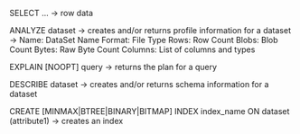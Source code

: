 SELECT ...
-> row data

ANALYZE dataset -> creates and/or returns profile information for a dataset
->
    Name: DataSet Name
    Format: File Type
    Rows: Row Count
    Blobs: Blob Count
    Bytes: Raw Byte Count
    Columns: List of columns and types

EXPLAIN [NOOPT] query -> returns the plan for a query

DESCRIBE dataset -> creates and/or returns schema information for a dataset

CREATE [MINMAX|BTREE|BINARY|BITMAP] INDEX index_name ON dataset (attribute1) -> creates an index